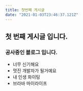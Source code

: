 ```yaml
---
title: 첫번째 게시글
date: "2021-01-03T23:46:37.121Z"
---
```


## 첫 번째 게시글 입니다. 

### 공사중인 블로그 입니다.

- 너무 신기해요
- 멋진 개발자가 될거예요
- 내 인생 화이팅
- 브라바 마이라이프

